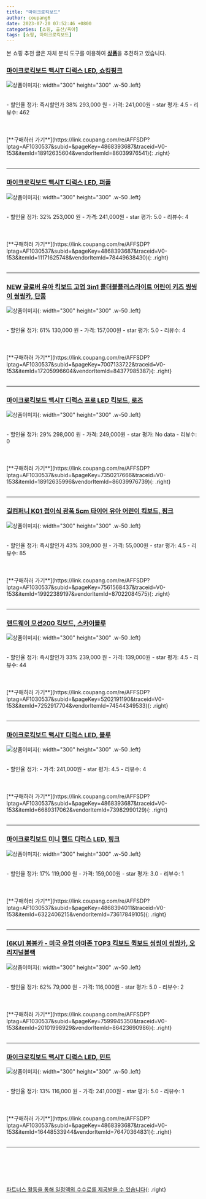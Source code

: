 ```yaml
---
title: "마이크로킥보드"
author: coupang6
date: 2023-07-20 07:52:46 +0800
categories: [쇼핑, 출산/육아]
tags: [쇼핑, 마이크로킥보드]
---
```


본 쇼핑 추천 글은 자체 분석 도구를 이용하여 [**상품**](https://link.coupang.com/a/bao1ui)을 추천하고 있습니다.

### [마이크로킥보드 맥시T 디럭스 LED, 쇼킹핑크](https://link.coupang.com/re/AFFSDP?lptag=AF1030537&subid=&pageKey=4868393687&traceid=V0-153&itemId=18912635604&vendorItemId=86039976541)

![상품이미지](https://thumbnail9.coupangcdn.com/thumbnails/remote/230x230ex/image/retail/images/2023/05/22/10/7/e1580683-3685-42d0-b143-0dc62b81491c.jpg){: width="300" height="300" .w-50 .left}


<br>
- 할인율 정가: 즉시할인가 38%  293,000   원
- 가격: 241,000원
- star 평가: 4.5
- 리뷰수: 462
<br>
<br>
<br>
<br>
[**구매하러 가기**](https://link.coupang.com/re/AFFSDP?lptag=AF1030537&subid=&pageKey=4868393687&traceid=V0-153&itemId=18912635604&vendorItemId=86039976541){: .right}
<br>
<br>

---

### [마이크로킥보드 맥시T 디럭스 LED, 퍼플](https://link.coupang.com/re/AFFSDP?lptag=AF1030537&subid=&pageKey=4868393687&traceid=V0-153&itemId=11171625748&vendorItemId=78449638430)

![상품이미지](https://thumbnail10.coupangcdn.com/thumbnails/remote/230x230ex/image/retail/images/6256762390452966-31d66c45-0d0b-4d75-adfb-6f0f285c10ac.jpg){: width="300" height="300" .w-50 .left}


<br>
- 할인율 정가: 32%  253,000   원
- 가격: 241,000원
- star 평가: 5.0
- 리뷰수: 4
<br>
<br>
<br>
<br>
[**구매하러 가기**](https://link.coupang.com/re/AFFSDP?lptag=AF1030537&subid=&pageKey=4868393687&traceid=V0-153&itemId=11171625748&vendorItemId=78449638430){: .right}
<br>
<br>

---

### [NEW 글로버 유아 킥보드 고업 3in1 폴더블플러스라이트 어린이 키즈 씽씽이 씽씽카, 단품](https://link.coupang.com/re/AFFSDP?lptag=AF1030537&subid=&pageKey=7007133722&traceid=V0-153&itemId=17205996604&vendorItemId=84377985387)

![상품이미지](https://thumbnail7.coupangcdn.com/thumbnails/remote/230x230ex/image/vendor_inventory/ceab/e5fd22a3a22ec3ee757de51bad79e96e9a5ce58630e9b1b5a0f1d78a5c0a.jpg){: width="300" height="300" .w-50 .left}


<br>
- 할인율 정가: 61%  130,000   원
- 가격: 157,000원
- star 평가: 5.0
- 리뷰수: 4
<br>
<br>
<br>
<br>
[**구매하러 가기**](https://link.coupang.com/re/AFFSDP?lptag=AF1030537&subid=&pageKey=7007133722&traceid=V0-153&itemId=17205996604&vendorItemId=84377985387){: .right}
<br>
<br>

---

### [마이크로킥보드 맥시T 디럭스 프로 LED 킥보드, 로즈](https://link.coupang.com/re/AFFSDP?lptag=AF1030537&subid=&pageKey=7350217666&traceid=V0-153&itemId=18912635996&vendorItemId=86039976739)

![상품이미지](https://thumbnail7.coupangcdn.com/thumbnails/remote/230x230ex/image/retail/images/2023/05/22/10/4/abfdf487-07a6-472f-b154-95c0a9b58dbb.jpg){: width="300" height="300" .w-50 .left}


<br>
- 할인율 정가: 29%  298,000   원
- 가격: 249,000원
- star 평가: No data
- 리뷰수: 0
<br>
<br>
<br>
<br>
[**구매하러 가기**](https://link.coupang.com/re/AFFSDP?lptag=AF1030537&subid=&pageKey=7350217666&traceid=V0-153&itemId=18912635996&vendorItemId=86039976739){: .right}
<br>
<br>

---

### [길컴퍼니 K01 접이식 광폭 5cm 타이어 유아 어린이 킥보드, 핑크](https://link.coupang.com/re/AFFSDP?lptag=AF1030537&subid=&pageKey=7561568437&traceid=V0-153&itemId=19922389197&vendorItemId=87022084575)

![상품이미지](https://thumbnail10.coupangcdn.com/thumbnails/remote/230x230ex/image/vendor_inventory/c670/78fb7cf28c7ca73af9fce75365134429a8dc3907b90c768de86483f5ffee.jpg){: width="300" height="300" .w-50 .left}


<br>
- 할인율 정가: 즉시할인가 43%  309,000   원
- 가격: 55,000원
- star 평가: 4.5
- 리뷰수: 85
<br>
<br>
<br>
<br>
[**구매하러 가기**](https://link.coupang.com/re/AFFSDP?lptag=AF1030537&subid=&pageKey=7561568437&traceid=V0-153&itemId=19922389197&vendorItemId=87022084575){: .right}
<br>
<br>

---

### [랜드웨이 모션200 킥보드, 스카이블루](https://link.coupang.com/re/AFFSDP?lptag=AF1030537&subid=&pageKey=5202191190&traceid=V0-153&itemId=7252917704&vendorItemId=74544349533)

![상품이미지](https://thumbnail6.coupangcdn.com/thumbnails/remote/230x230ex/image/retail/images/2444110442803341-4118e589-63db-4e68-8f70-01fb6ae95f3c.jpg){: width="300" height="300" .w-50 .left}


<br>
- 할인율 정가: 즉시할인가 33%  239,000   원
- 가격: 139,000원
- star 평가: 4.5
- 리뷰수: 44
<br>
<br>
<br>
<br>
[**구매하러 가기**](https://link.coupang.com/re/AFFSDP?lptag=AF1030537&subid=&pageKey=5202191190&traceid=V0-153&itemId=7252917704&vendorItemId=74544349533){: .right}
<br>
<br>

---

### [마이크로킥보드 맥시T 디럭스 LED, 블루](https://link.coupang.com/re/AFFSDP?lptag=AF1030537&subid=&pageKey=4868393687&traceid=V0-153&itemId=6689317062&vendorItemId=73982990129)

![상품이미지](https://thumbnail8.coupangcdn.com/thumbnails/remote/230x230ex/image/retail/images/6255177895416449-4d3abb78-c2be-44ae-85d9-790e7f99e55e.jpg){: width="300" height="300" .w-50 .left}


<br>
- 할인율 정가: 
- 가격: 241,000원
- star 평가: 4.5
- 리뷰수: 4
<br>
<br>
<br>
<br>
[**구매하러 가기**](https://link.coupang.com/re/AFFSDP?lptag=AF1030537&subid=&pageKey=4868393687&traceid=V0-153&itemId=6689317062&vendorItemId=73982990129){: .right}
<br>
<br>

---

### [마이크로킥보드 미니 핸드 디럭스 LED, 핑크](https://link.coupang.com/re/AFFSDP?lptag=AF1030537&subid=&pageKey=4868394011&traceid=V0-153&itemId=6322406215&vendorItemId=73617849105)

![상품이미지](https://thumbnail6.coupangcdn.com/thumbnails/remote/230x230ex/image/retail/images/2377841318573657-a529d914-79e2-4cd8-bf52-2c6d92abceee.jpg){: width="300" height="300" .w-50 .left}


<br>
- 할인율 정가: 17%  119,000   원
- 가격: 159,000원
- star 평가: 3.0
- 리뷰수: 1
<br>
<br>
<br>
<br>
[**구매하러 가기**](https://link.coupang.com/re/AFFSDP?lptag=AF1030537&subid=&pageKey=4868394011&traceid=V0-153&itemId=6322406215&vendorItemId=73617849105){: .right}
<br>
<br>

---

### [[6KU] 붕붕카 - 미국 유럽 아마존 TOP3 킥보드 퀵보드 씽씽이 씽씽카, 오리지널블랙](https://link.coupang.com/re/AFFSDP?lptag=AF1030537&subid=&pageKey=7599945350&traceid=V0-153&itemId=20101998929&vendorItemId=86423690986)

![상품이미지](https://thumbnail8.coupangcdn.com/thumbnails/remote/230x230ex/image/vendor_inventory/4ac8/08f07fbcf5d2176b0eff94e4d0cda76c3549da2587638e42083dbc6c3109.png){: width="300" height="300" .w-50 .left}


<br>
- 할인율 정가: 62%  79,000   원
- 가격: 116,000원
- star 평가: 5.0
- 리뷰수: 2
<br>
<br>
<br>
<br>
[**구매하러 가기**](https://link.coupang.com/re/AFFSDP?lptag=AF1030537&subid=&pageKey=7599945350&traceid=V0-153&itemId=20101998929&vendorItemId=86423690986){: .right}
<br>
<br>

---

### [마이크로킥보드 맥시T 디럭스 LED, 민트](https://link.coupang.com/re/AFFSDP?lptag=AF1030537&subid=&pageKey=4868393687&traceid=V0-153&itemId=16448533944&vendorItemId=76470364831)

![상품이미지](https://thumbnail9.coupangcdn.com/thumbnails/remote/230x230ex/image/retail/images/581900645659612-b0e6916f-5c0e-494c-874c-adff5670294b.jpg){: width="300" height="300" .w-50 .left}


<br>
- 할인율 정가: 13%  116,000   원
- 가격: 241,000원
- star 평가: 5.0
- 리뷰수: 1
<br>
<br>
<br>
<br>
[**구매하러 가기**](https://link.coupang.com/re/AFFSDP?lptag=AF1030537&subid=&pageKey=4868393687&traceid=V0-153&itemId=16448533944&vendorItemId=76470364831){: .right}
<br>
<br>

---
<br><br><br><br><br> [파트너스 활동을 통해 일정액의 수수료를 제공받을 수 있습니다](https://link.coupang.com/a/bao1ui){: .right}